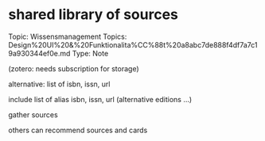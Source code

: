# shared library of sources

Topic: Wissensmanagement
Topics: Design%20UI%20&%20Funktionalita%CC%88t%20a8abc7de888f4df7a7c19a930344ef0e.md
Type: Note

(zotero: needs subscription for storage)

alternative: list of isbn, issn, url

include list of alias isbn, issn, url (alternative editions …)

gather sources

others can recommend sources and cards